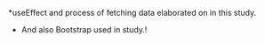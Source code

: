 \*useEffect and process of fetching data elaborated on in this study.

- And also Bootstrap used in study.!
